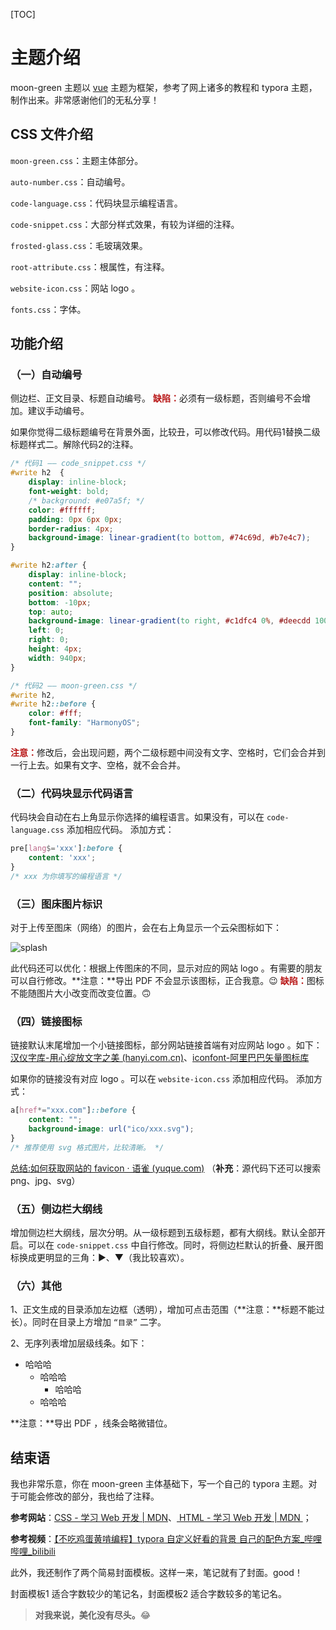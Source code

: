 [TOC]



# 主题介绍

moon-green 主题以 [vue](https://github.com/blinkfox/typora-vue-theme) 主题为框架，参考了网上诸多的教程和 typora 主题，制作出来。非常感谢他们的无私分享！

## CSS 文件介绍

`moon-green.css`：主题主体部分。

`auto-number.css`：自动编号。

`code-language.css`：代码块显示编程语言。

`code-snippet.css`：大部分样式效果，有较为详细的注释。

`frosted-glass.css`：毛玻璃效果。

`root-attribute.css`：根属性，有注释。

`website-icon.css`：网站 logo 。

`fonts.css`：字体。

## 功能介绍

### （一）自动编号

侧边栏、正文目录、标题自动编号。
<span style="color:#b91919;font-weight:bolder">缺陷：</span>必须有一级标题，否则编号不会增加。建议手动编号。 

如果你觉得二级标题编号在背景外面，比较丑，可以修改代码。用代码1替换二级标题样式二。解除代码2的注释。

```css
/* 代码1 —— code_snippet.css */
#write h2  {
    display: inline-block;
    font-weight: bold;
    /* background: #e07a5f; */
    color: #ffffff;
    padding: 0px 6px 0px;
    border-radius: 4px;
    background-image: linear-gradient(to bottom, #74c69d, #b7e4c7);
}

#write h2:after {
    display: inline-block;
    content: "";
    position: absolute;
    bottom: -10px;
    top: auto;
    background-image: linear-gradient(to right, #c1dfc4 0%, #deecdd 100%);
    left: 0;
    right: 0;
    height: 4px;
    width: 940px;
}

/* 代码2 —— moon-green.css */
#write h2,
#write h2::before {
    color: #fff;
    font-family: "HarmonyOS";
}
```

<span style="color:#b91919;font-weight:bolder">注意：</span>修改后，会出现问题，两个二级标题中间没有文字、空格时，它们会合并到一行上去。如果有文字、空格，就不会合并。

### （二）代码块显示代码语言

代码块会自动在右上角显示你选择的编程语言。如果没有，可以在 `code-language.css` 添加相应代码。
添加方式：

```css
pre[lang$='xxx']:before {
    content: 'xxx';
}
/* xxx 为你填写的编程语言 */
```

### （三）图床图片标识

对于上传至图床（网络）的图片，会在右上角显示一个云朵图标如下：

![splash](https://gitee.com/jinghu-moon/imgbed/raw/master/images/splash.png)

此代码还可以优化：根据上传图床的不同，显示对应的网站 logo 。有需要的朋友可以自行修改。**注意：**导出 PDF 不会显示该图标，正合我意。😉
<span style="color:#b91919;font-weight:bolder">缺陷：</span>图标不能随图片大小改变而改变位置。🙃

### （四）链接图标

链接默认末尾增加一个小链接图标，部分网站链接首端有对应网站 logo 。如下：
[汉仪字库-用心绽放文字之美 (hanyi.com.cn)](https://www.hanyi.com.cn/)、[iconfont-阿里巴巴矢量图标库](https://www.iconfont.cn/)

如果你的链接没有对应 logo 。可以在 `website-icon.css` 添加相应代码。
添加方式：

```css
a[href*="xxx.com"]::before {
    content: "";
    background-image: url("ico/xxx.svg");
}
/* 推荐使用 svg 格式图片，比较清晰。 */
```

[总结:如何获取网站的 favicon · 语雀 (yuque.com)](https://www.yuque.com/achuan-2/blog/rp2myq) （**补充**：源代码下还可以搜索 png、jpg、svg）

### （五）侧边栏大纲线

增加侧边栏大纲线，层次分明。从一级标题到五级标题，都有大纲线。默认全部开启。可以在 `code-snippet.css` 中自行修改。同时，将侧边栏默认的折叠、展开图标换成更明显的三角：▶、▼（我比较喜欢）。

### （六）其他

1、正文生成的目录添加左边框（透明），增加可点击范围（**注意：**标题不能过长）。同时在目录上方增加 `“目录”` 二字。

2、无序列表增加层级线条。如下：

- 哈哈哈
  - 哈哈哈
    - 哈哈哈
  - 哈哈哈

**注意：**导出 PDF ，线条会略微错位。

## 结束语

我也非常乐意，你在 moon-green 主体基础下，写一个自己的 typora 主题。对于可能会修改的部分，我也给了注释。

**参考网站**：[CSS - 学习 Web 开发 | MDN](https://developer.mozilla.org/zh-CN/docs/Learn/CSS)、[ HTML  - 学习 Web 开发 | MDN ](https://developer.mozilla.org/zh-CN/docs/Learn/HTML)；

**参考视频**：[【不吃鸡蛋黄啃编程】typora 自定义好看的背景 自己的配色方案_哔哩哔哩_bilibili](https://www.bilibili.com/video/BV1Lt4y1D7kN?from=search&seid=8687069285771528770&spm_id_from=333.337.0.0)

此外，我还制作了两个简易封面模板。这样一来，笔记就有了封面。good！

封面模板1 适合字数较少的笔记名，封面模板2 适合字数较多的笔记名。

> **对我来说，美化没有尽头。**😂

